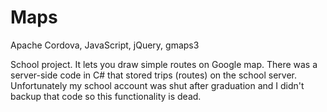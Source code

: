 # Maps
Apache Cordova, JavaScript, jQuery, gmaps3

School project. It lets you draw simple routes on Google map. There was a server-side code in C# that stored trips (routes) on the
school server. Unfortunately my school account was shut after graduation and I didn't backup that code so this functionality is dead.
